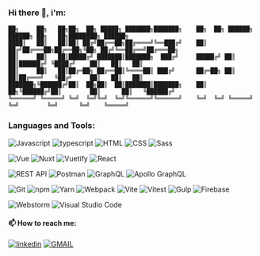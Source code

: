 ### Hi there 👋,  i'm:

  ```
██╗     ██╗   ██╗██╗  ██╗ █████╗ ███████╗███████╗    ██╗  ██╗ ██████╗ ██████╗ ██╗   ██╗████████╗ ██████╗ 
████║   ██║   ██║██║ ██╔╝██╔══██╗██╔════╝╚══███╔╝    ██║ ██╔╝██╔═══██╗██╔══██╗╚██╗ ██╔╝╚══██╔══╝██╔═══██╗
██║     ██║   ██║█████╔╝ ███████║███████╗  ███╔╝     █████╔╝ ██║   ██║██████╔╝ ╚████╔╝    ██║   ██║   ██║
██║     ██║   ██║██╔═██╗ ██╔══██║╚════██║ ███╔╝      ██╔═██╗ ██║   ██║██╔═══╝   ╚██╔╝     ██║   ██║   ██║
███████╗╚██████╔╝██║  ██╗██║  ██║███████║███████╗    ██║  ██╗╚██████╔╝██║        ██║      ██║   ╚██████╔╝
╚══════╝ ╚═════╝ ╚═╝  ╚═╝╚═╝  ╚═╝╚══════╝╚══════╝    ╚═╝  ╚═╝ ╚═════╝ ╚═╝        ╚═╝      ╚═╝    ╚═════╝ 
```

### Languages and Tools:

  ![Javascript](https://img.shields.io/badge/-JavaScript-black?style=for-the-badge&logo=JavaScript)
![typescript](https://img.shields.io/badge/-Typescript-black?style=for-the-badge&logo=typescript)
![HTML](https://img.shields.io/badge/-HTML-E34F26?style=for-the-badge&logo=CSS3&logoColor=white)
![CSS](https://img.shields.io/badge/-CSS-1572B6?style=for-the-badge&logo=CSS3&logoColor=white)
![Sass](https://img.shields.io/badge/-Sass-CC6699?style=for-the-badge&logo=Sass&logoColor=white)

![Vue](https://img.shields.io/badge/-Vue-4FC08D?style=for-the-badge&logo=Vue.js&logoColor=white)
![Nuxt](https://img.shields.io/badge/-Nuxt-00C58E?style=for-the-badge&logo=Nuxt.js&logoColor=white)
![Vuetify](https://img.shields.io/badge/-Vuetify-1867C0?style=for-the-badge&logo=Vuetify&logoColor=white)
![React](https://img.shields.io/badge/-REACT-grey?style=for-the-badge&logo=React)

![REST API](https://img.shields.io/badge/-REST_API-white?style=for-the-badge)
![Postman](https://img.shields.io/badge/-Postman-FF6C37?style=for-the-badge&logo=Postman&logoColor=white)
![GraphQL](https://img.shields.io/badge/-GraphQL-E10098?style=for-the-badge&logo=GraphQL&logoColor=white)
![Apollo GraphQL](https://img.shields.io/badge/-Apollo_GraphQL-311C87?style=for-the-badge&logo=apollo-graphql&logoColor=white)

![Git](https://img.shields.io/badge/-Git-F05032?style=for-the-badge&logo=Git&logoColor=white)
![npm](https://img.shields.io/badge/-npm-CB3837?style=for-the-badge&logo=npm&logoColor=white)
![Yarn](https://img.shields.io/badge/-Yarn-2C8EBB?style=for-the-badge&logo=Yarn&logoColor=white)
![Webpack](https://img.shields.io/badge/-Webpack-8DD6F9?style=for-the-badge&logo=Webpack&logoColor=grey)
![Vite](https://img.shields.io/badge/-Vite-646CFF?style=for-the-badge&logo=Vite&logoColor=yellow)
![Vitest](https://img.shields.io/badge/-Vitest-6E9F18?style=for-the-badge&logo=Vitest&logoColor=yellow)
![Gulp](https://img.shields.io/badge/-Gulp-CF4647?style=for-the-badge&logo=gulp&logoColor=white)
![Firebase](https://img.shields.io/badge/-Firebase-FFCA28?style=for-the-badge&logo=Firebase&logoColor=black)

![Webstorm](https://img.shields.io/badge/-Webstorm-black?style=for-the-badge&logo=Webstorm&logoColor=white)
![Visual Studio Code](https://img.shields.io/badge/-visual_studio_code-007ACC?style=for-the-badge&logo=visualstudiocode&logoColor=white)

#### 📫 How to reach me: 
<a href="https://www.linkedin.com/in/lukasz-kopyto/" >![linkedin](https://img.shields.io/badge/-linkedin-0A66C2?style=for-the-badge&logo=linkedin&logoColor=white)</a>
<a href="mailto:lukasz.kopyto@gmail.com" >![GMAIL](https://img.shields.io/badge/-gmail-EA4335?style=for-the-badge&logo=gmail&logoColor=white)</a>

<!--
**LukaszKopyto/LukaszKopyto** is a ✨ _special_ ✨ repository because its `README.md` (this file) appears on your GitHub profile.

Here are some ideas to get you started:

- 🔭 I’m currently working on ...
- 🌱 I’m currently learning ...
- 👯 I’m looking to collaborate on ...
- 🤔 I’m looking for help with ...
- 💬 Ask me about ...
- 📫 How to reach me: ...
- 😄 Pronouns: ...
- ⚡ Fun fact: ...
-->
